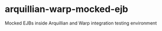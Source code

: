arquillian-warp-mocked-ejb
==========================

Mocked EJBs inside Arquillian and Warp integration testing environment
